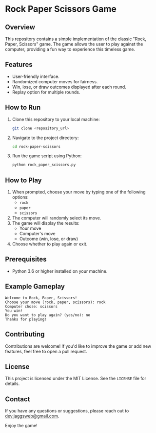 # Rock Paper Scissors Game

## Overview
This repository contains a simple implementation of the classic "Rock, Paper, Scissors" game. The game allows the user to play against the computer, providing a fun way to experience this timeless game.

## Features
- User-friendly interface.
- Randomized computer moves for fairness.
- Win, lose, or draw outcomes displayed after each round.
- Replay option for multiple rounds.

## How to Run
1. Clone this repository to your local machine:
   ```bash
   git clone <repository_url>
   ```
2. Navigate to the project directory:
   ```bash
   cd rock-paper-scissors
   ```
3. Run the game script using Python:
   ```bash
   python rock_paper_scissors.py
   ```

## How to Play
1. When prompted, choose your move by typing one of the following options:
   - `rock`
   - `paper`
   - `scissors`
2. The computer will randomly select its move.
3. The game will display the results:
   - Your move
   - Computer's move
   - Outcome (win, lose, or draw)
4. Choose whether to play again or exit.

## Prerequisites
- Python 3.6 or higher installed on your machine.

## Example Gameplay
```
Welcome to Rock, Paper, Scissors!
Choose your move (rock, paper, scissors): rock
Computer chose: scissors
You win!
Do you want to play again? (yes/no): no
Thanks for playing!
```

## Contributing
Contributions are welcome! If you'd like to improve the game or add new features, feel free to open a pull request.

## License
This project is licensed under the MIT License. See the `LICENSE` file for details.

## Contact
If you have any questions or suggestions, please reach out to dev.jaggsweb@gmail.com.

Enjoy the game!
